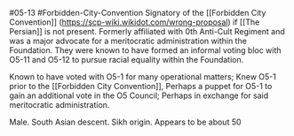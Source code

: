 #05-13 #Forbidden-City-Convention 
Signatory of the [[Forbidden City Convention]] (https://scp-wiki.wikidot.com/wrong-proposal) if [[The Persian]] is not present. Formerly affiliated with 0th Anti-Cult Regiment and was a major advocate for a meritocratic administration within the Foundation. They were known to have formed an informal voting bloc with O5-11 and O5-12 to pursue racial equality within the Foundation.

Known to have voted with O5-1 for many operational matters; Knew O5-1 prior to the [[Forbidden City Convention]], Perhaps a puppet for O5-1 to gain an additional vote in the O5 Council; Perhaps in exchange for said meritocratic administration.

Male. South Asian descent. Sikh origin. Appears to be about 50